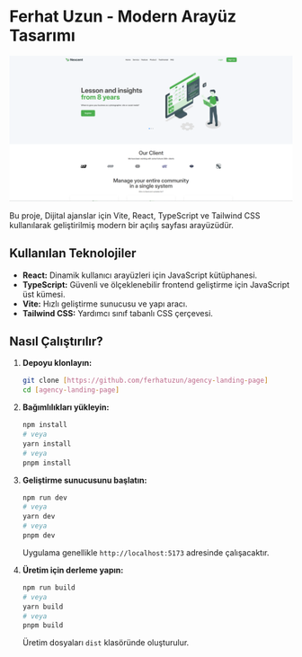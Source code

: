 # Ferhat Uzun - Modern Arayüz Tasarımı

![Proje Ekran Görüntüsü 1](/public/images/screenshot.png)

Bu proje, Dijital ajanslar için Vite, React, TypeScript ve Tailwind CSS kullanılarak geliştirilmiş modern bir açılış sayfası arayüzüdür.

## Kullanılan Teknolojiler

- **React:** Dinamik kullanıcı arayüzleri için JavaScript kütüphanesi.
- **TypeScript:** Güvenli ve ölçeklenebilir frontend geliştirme için JavaScript üst kümesi.
- **Vite:** Hızlı geliştirme sunucusu ve yapı aracı.
- **Tailwind CSS:** Yardımcı sınıf tabanlı CSS çerçevesi.

## Nasıl Çalıştırılır?

1.  **Depoyu klonlayın:**

    ```bash
    git clone [https://github.com/ferhatuzun/agency-landing-page]
    cd [agency-landing-page]
    ```

2.  **Bağımlılıkları yükleyin:**

    ```bash
    npm install
    # veya
    yarn install
    # veya
    pnpm install
    ```

3.  **Geliştirme sunucusunu başlatın:**

    ```bash
    npm run dev
    # veya
    yarn dev
    # veya
    pnpm dev
    ```

    Uygulama genellikle `http://localhost:5173` adresinde çalışacaktır.

4.  **Üretim için derleme yapın:**

    ```bash
    npm run build
    # veya
    yarn build
    # veya
    pnpm build
    ```

    Üretim dosyaları `dist` klasöründe oluşturulur.
